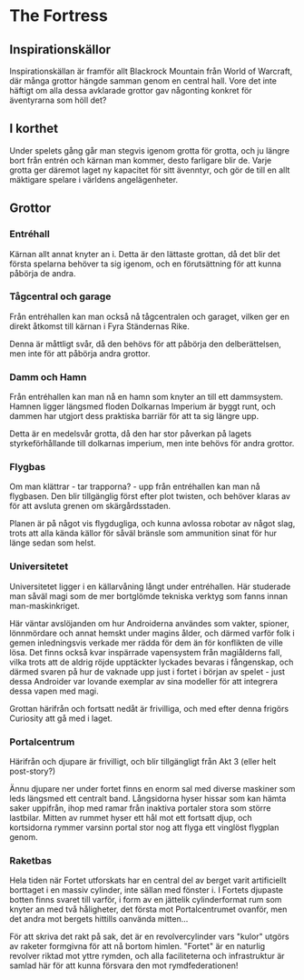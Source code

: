 # The Fortress

## Inspirationskällor

Inspirationskällan är framför allt Blackrock Mountain från World of Warcraft, där många grottor hängde samman genom en central hall. Vore det inte häftigt om alla dessa avklarade grottor gav någonting konkret för äventyrarna som höll det?

## I korthet

Under spelets gång går man stegvis igenom grotta för grotta, och ju längre bort från entrén och kärnan man kommer, desto farligare blir de. Varje grotta ger däremot laget ny kapacitet för sitt ävenntyr, och gör de till en allt mäktigare spelare i världens angelägenheter.

## Grottor

### Entréhall

Kärnan allt annat knyter an i. Detta är den lättaste grottan, då det blir det första spelarna behöver ta sig igenom, och en förutsättning för att kunna påbörja de andra.

### Tågcentral och garage

Från entréhallen kan man också nå tågcentralen och garaget, vilken ger en direkt åtkomst till kärnan i Fyra Ständernas Rike.

Denna är måttligt svår, då den behövs för att påbörja den delberättelsen, men inte för att påbörja andra grottor.

### Damm och Hamn

Från entréhallen kan man nå en hamn som knyter an till ett dammsystem. Hamnen ligger längsmed floden Dolkarnas Imperium är byggt runt, och dammen har utgjort dess praktiska barriär för att ta sig längre upp.

Detta är en medelsvår grotta, då den har stor påverkan på lagets styrkeförhållande till dolkarnas imperium, men inte behövs för andra grottor.

### Flygbas

Om man klättrar - tar trapporna? - upp från entréhallen kan man nå flygbasen. Den blir tillgänglig först efter plot twisten, och behöver klaras av för att avsluta grenen om skärgårdsstaden.

Planen är på något vis flygdugliga, och kunna avlossa robotar av något slag, trots att alla kända källor för såväl bränsle som ammunition sinat för hur länge sedan som helst.

### Universitetet

Universitetet ligger i en källarvåning långt under entréhallen. Här studerade man såväl magi som de mer bortglömde tekniska verktyg som fanns innan man-maskinkriget.

Här väntar avslöjanden om hur Androiderna användes som vakter, spioner, lönnmördare och annat hemskt under magins ålder, och därmed varför folk i gemen inledningsvis verkade mer rädda för dem än för konflikten de ville lösa. Det finns också kvar inspärrade vapensystem från magiålderns fall, vilka trots att de aldrig röjde upptäckter lyckades bevaras i fångenskap, och därmed svaren på hur de vaknade upp just i fortet i början av spelet - just dessa Androider var lovande exemplar av sina modeller för att integrera dessa vapen med magi.

Grottan härifrån och fortsatt nedåt är frivilliga, och med efter denna frigörs Curiosity att gå med i laget.

### Portalcentrum

Härifrån och djupare är frivilligt, och blir tillgängligt från Akt 3 (eller helt post-story?)

Ännu djupare ner under fortet finns en enorm sal med diverse maskiner som leds längsmed ett centralt band. Långsidorna hyser hissar som kan hämta saker uppifrån, ihop med ramar från inaktiva portaler stora som större lastbilar. Mitten av rummet hyser ett hål mot ett fortsatt djup, och kortsidorna rymmer varsinn portal stor nog att flyga ett vinglöst flygplan genom.

### Raketbas

Hela tiden när Fortet utforskats har en central del av berget varit artificiellt borttaget i en massiv cylinder, inte sällan med fönster i. I Fortets djupaste botten finns svaret till varför, i form av en jättelik cylinderformat rum som knyter an med två håligheter, det första mot Portalcentrumet ovanför, men det andra mot bergets hittills oanvända mitten...

För att skriva det rakt på sak, det är en revolvercylinder vars "kulor" utgörs av raketer formgivna för att nå bortom himlen. "Fortet" är en naturlig revolver riktad mot yttre rymden, och alla faciliteterna och infrastruktur är samlad här för att kunna försvara den mot rymdfederationen!
